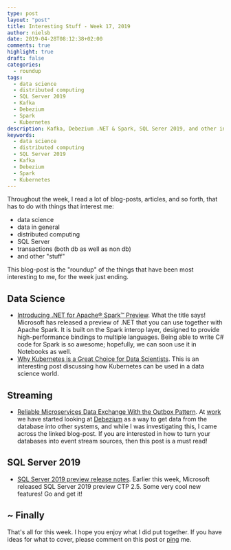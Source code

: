 ```yaml
---
type: post
layout: "post"
title: Interesting Stuff - Week 17, 2019
author: nielsb
date: 2019-04-28T08:12:38+02:00
comments: true
highlight: true
draft: false
categories:
  - roundup
tags:
  - data science
  - distributed computing
  - SQL Server 2019
  - Kafka
  - Debezium
  - Spark
  - Kubernetes
description: Kafka, Debezium .NET & Spark, SQL Serer 2019, and other interesting topics.
keywords:
  - data science
  - distributed computing
  - SQL Server 2019
  - Kafka
  - Debezium
  - Spark
  - Kubernetes   
---
```


Throughout the week, I read a lot of blog-posts, articles, and so forth, that has to do with things that interest me:

* data science
* data in general
* distributed computing
* SQL Server
* transactions (both db as well as non db)
* and other "stuff"

This blog-post is the "roundup" of the things that have been most interesting to me, for the week just ending.

<!--more-->

## Data Science

* [Introducing .NET for Apache® Spark™ Preview][1]. What the title says! Microsoft has released a preview of .NET that you can use together with Apache Spark. It is built on the Spark interop layer, designed to provide high-performance bindings to multiple languages. Being able to write C# code for Spark is so awesome; hopefully, we can soon use it in Notebooks as well.
* [Why Kubernetes is a Great Choice for Data Scientists][2]. This is an interesting post discussing how Kubernetes can be used in a data science world.

## Streaming

* [Reliable Microservices Data Exchange With the Outbox Pattern][3]. At [work](/derivco) we have started looking at [Debezium][debz] as a way to get data from the database into other systems, and while I was investigating this, I came across the linked blog-post. If you are interested in how to turn your databases into event stream sources, then this post is a must read!

## SQL Server 2019

* [SQL Server 2019 preview release notes][4]. Earlier this week, Microsoft released SQL Server 2019 preview CTP 2.5. Some very cool new features! Go and get it!

## ~ Finally

That's all for this week. I hope you enjoy what I did put together. If you have ideas for what to cover, please comment on this post or [ping][ma] me.

[ma]: mailto:niels.it.berglund@gmail.com
[mp]: https://blog.acolyer.org
[iq]: https://www.infoq.com/
[ew]: http://sqlonice.com/
[re]: http://blog.revolutionanalytics.com
[sqsk]: https://www.sqlskills.com
[mdaveyblog]: https://mdavey.wordpress.com/
[charlblog]: https://charlla.com/

[jovpop]: https://twitter.com/JovanPop_MSFT
[bobw]: https://twitter.com/bobwardms
[revod]: https://twitter.com/revodavid
[lonny]: https://twitter.com/sqL_handLe
[ewtw]: https://twitter.com/sqlOnIce
[buckw]: https://twitter.com/BuckWoodyMSFT
[mattw]: https://twitter.com/matthewwarren
[murba]: https://twitter.com/muratdemirbas
[daveda]: https://twitter.com/davidthecoder
[adcol]: https://twitter.com/adriancolyer
[jesrod]: https://twitter.com/jrdothoughts
[tomaz]: https://twitter.com/tomaz_tsql
[dataart]: https://twitter.com/dataartisans
[luis]: https://twitter.com/luis_de_sousa
[benstop]: https://twitter.com/benstopford
[conflu]: https://twitter.com/confluentinc
[tylert]: https://twitter.com/tyler_treat
[andrewng]: https://twitter.com/AndrewYNg
[lawr]: https://twitter.com/bytezn
[jue]: https://twitter.com/b0rk
[yan]: https://twitter.com/theburningmonk
[danny]: https://twitter.com/g9yuayon
[rmoff]: https://twitter.com/rmoff
[ryansw]: https://twitter.com/ryanswanstrom
[pabloc]: https://twitter.com/pabloc_ds
[mklep]: https://twitter.com/martinkl
[mdavey]: https://twitter.com/matt_davey
[jboner]: https://twitter.com/jboner
[joeduff]: https://twitter.com/funcOfJoe
[charl]: https://twitter.com/charllamprecht
[dbricks]: https://twitter.com/databricks
[adsit]: https://twitter.com/SitnikAdam
[vicky]: https://twitter.com/vickyharp
[dscentral]: https://twitter.com/DataScienceCtrl
[natemc]: https://twitter.com/natemcmaster
[ads]: https://twitter.com/azuredatastudio
[debz]: https://twitter.com/debezium

[1]: https://devblogs.microsoft.com/dotnet/introducing-net-for-apache-spark/
[2]: https://towardsdatascience.com/why-kubernetes-is-a-great-choice-for-data-scientists-e130603b9b2d
[3]: https://debezium.io/blog/2019/02/19/reliable-microservices-data-exchange-with-the-outbox-pattern/
[4]: https://docs.microsoft.com/en-us/sql/sql-server/sql-server-ver15-release-notes?view=sqlallproducts-allversions
